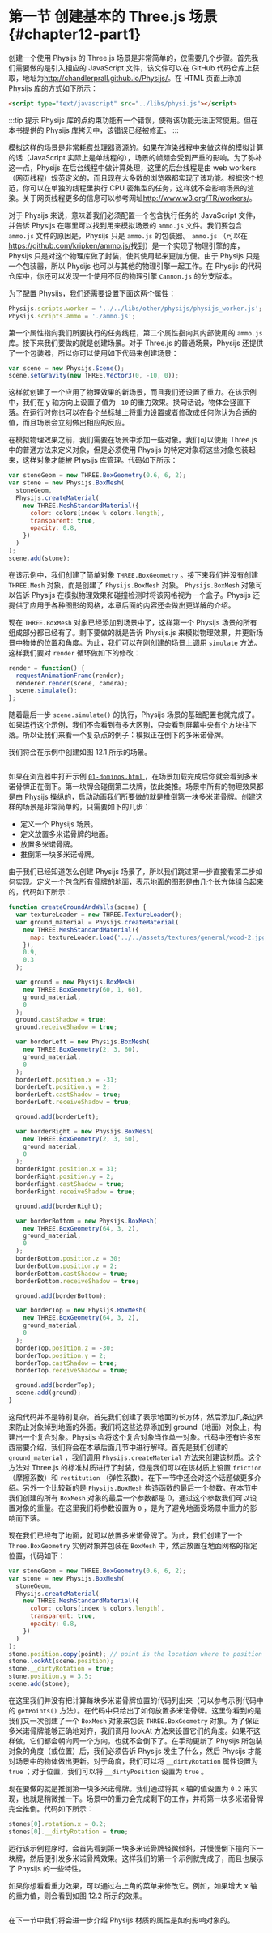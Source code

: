 # 第一节 创建基本的 Three.js 场景 {#chapter12-part1}

创建一个使用 Physijs 的 Three.js 场景是非常简单的，仅需要几个步骤。首先我们需要做的是引入相应的 JavaScript 文件，该文件可以在 GitHub 代码仓库上获取，地址为<http://chandlerprall.github.io/Physijs/>。在 HTML 页面上添加 Physijs 库的方式如下所示：

```html
<script type="text/javascript" src="../libs/physi.js"></script>
```

:::tip 提示
Physijs 库的点约束功能有一个错误，使得该功能无法正常使用。但在本书提供的 Physijs 库拷贝中，该错误已经被修正。
:::

模拟这样的场景是非常耗费处理器资源的。如果在渲染线程中来做这样的模拟计算的话（JavaScript 实际上是单线程的），场景的帧频会受到严重的影响。为了弥补这一点，Physijs 在后台线程中做计算处理，这里的后台线程是由 web workers（网页线程）规范定义的，而且现在大多数的浏览器都实现了该功能。根据这个规范，你可以在单独的线程里执行 CPU 密集型的任务，这样就不会影响场景的渲染。关于网页线程更多的信息可以参考网址<http://www.w3.org/TR/workers/>。

对于 Physijs 来说，意味着我们必须配置一个包含执行任务的 JavaScript 文件，并告诉 Physijs 在哪里可以找到用来模拟场景的 `ammo.js` 文件。我们要包含 `ammo.js` 文件的原因是，Physijs 只是 `ammo.js` 的包装器。 `ammo.js` （可以在<https://github.com/kripken/ammo.js/>找到）是一个实现了物理引擎的库，Physijs 只是对这个物理库做了封装，使其使用起来更加方便。由于 Physijs 只是一个包装器，所以 Physijs 也可以与其他的物理引擎一起工作。在 Physijs 的代码仓库中，你还可以发现一个使用不同的物理引擎 `Cannon.js` 的分支版本。

为了配置 Physijs，我们还需要设置下面这两个属性：

```js
Physijs.scripts.worker = '../../libs/other/physijs/physijs_worker.js';
Physijs.scripts.ammo = './ammo.js';
```

第一个属性指向我们所要执行的任务线程，第二个属性指向其内部使用的 `ammo.js` 库。接下来我们要做的就是创建场景。对于 Three.js 的普通场景，Physijs 还提供了一个包装器，所以你可以使用如下代码来创建场景：

```js
var scene = new Physijs.Scene();
scene.setGravity(new THREE.Vector3(0, -10, 0));
```

这样就创建了一个应用了物理效果的新场景，而且我们还设置了重力。在该示例中，我们在 y 轴方向上设置了值为 `-10` 的重力效果。换句话说，物体会竖直下落。在运行时你也可以在各个坐标轴上将重力设置或者修改成任何你认为合适的值，而且场景会立刻做出相应的反应。

在模拟物理效果之前，我们需要在场景中添加一些对象。我们可以使用 Three.js 中的普通方法来定义对象，但是必须使用 Physijs 的特定对象将这些对象包装起来，这样对象才能被 Physijs 库管理。代码如下所示：

```js
var stoneGeom = new THREE.BoxGeometry(0.6, 6, 2);
var stone = new Physijs.BoxMesh(
  stoneGeom,
  Physijs.createMaterial(
    new THREE.MeshStandardMaterial({
      color: colors[index % colors.length],
      transparent: true,
      opacity: 0.8,
    })
  )
);
scene.add(stone);
```

在该示例中，我们创建了简单对象 `THREE.BoxGeometry` 。接下来我们并没有创建 `THREE.Mesh` 对象，而是创建了 `Physijs.BoxMesh` 对象。 `Physijs.BoxMesh` 对象可以告诉 Physijs 在模拟物理效果和碰撞检测时将该网格视为一个盒子。Physijs 还提供了应用于各种图形的网格，本章后面的内容还会做出更详解的介绍。

现在 `THREE.BoxMesh` 对象已经添加到场景中了，这样第一个 Physijs 场景的所有组成部分都已经有了。剩下要做的就是告诉 Physijs.js 来模拟物理效果，并更新场景中物体的位置和角度。为此，我们可以在刚创建的场景上调用 `simulate` 方法。这样我们要对 `render` 循环做如下的修改：

```js
render = function() {
  requestAnimationFrame(render);
  renderer.render(scene, camera);
  scene.simulate();
};
```

随着最后一步 `scene.simulate()` 的执行，Physijs 场景的基础配置也就完成了。如果运行这个示例，我们不会看到有多大区别，只会看到屏幕中央有个方块往下落。所以让我们来看一个复杂点的例子：模拟正在倒下的多米诺骨牌。

我们将会在示例中创建如图 12.1 所示的场景。

<Image :index="1" />

如果在浏览器中打开示例 [ `01-dominos.html` ](/example/chapter12/01-dominos) ，在场景加载完成后你就会看到多米诺骨牌正在倒下。第一块牌会碰倒第二块牌，依此类推。场景中所有的物理效果都是由 Physijs 操纵的，启动动画我们所要做的就是推倒第一块多米诺骨牌。创建这样的场景是非常简单的，只需要如下的几步：

* 定义一个 Physijs 场景。
* 定义放置多米诺骨牌的地面。
* 放置多米诺骨牌。
* 推倒第一块多米诺骨牌。

由于我们已经知道怎么创建 Physijs 场景了，所以我们跳过第一步直接看第二步如何实现。定义一个包含所有骨牌的地面，表示地面的图形是由几个长方体组合起来的，代码如下所示：

```js
function createGroundAndWalls(scene) {
  var textureLoader = new THREE.TextureLoader();
  var ground_material = Physijs.createMaterial(
    new THREE.MeshStandardMaterial({
      map: textureLoader.load('../../assets/textures/general/wood-2.jpg'),
    }),
    0.9,
    0.3
  );

  var ground = new Physijs.BoxMesh(
    new THREE.BoxGeometry(60, 1, 60),
    ground_material,
    0
  );
  ground.castShadow = true;
  ground.receiveShadow = true;

  var borderLeft = new Physijs.BoxMesh(
    new THREE.BoxGeometry(2, 3, 60),
    ground_material,
    0
  );
  borderLeft.position.x = -31;
  borderLeft.position.y = 2;
  borderLeft.castShadow = true;
  borderLeft.receiveShadow = true;

  ground.add(borderLeft);

  var borderRight = new Physijs.BoxMesh(
    new THREE.BoxGeometry(2, 3, 60),
    ground_material,
    0
  );
  borderRight.position.x = 31;
  borderRight.position.y = 2;
  borderRight.castShadow = true;
  borderRight.receiveShadow = true;

  ground.add(borderRight);

  var borderBottom = new Physijs.BoxMesh(
    new THREE.BoxGeometry(64, 3, 2),
    ground_material,
    0
  );
  borderBottom.position.z = 30;
  borderBottom.position.y = 2;
  borderBottom.castShadow = true;
  borderBottom.receiveShadow = true;

  ground.add(borderBottom);

  var borderTop = new Physijs.BoxMesh(
    new THREE.BoxGeometry(64, 3, 2),
    ground_material,
    0
  );
  borderTop.position.z = -30;
  borderTop.position.y = 2;
  borderTop.castShadow = true;
  borderTop.receiveShadow = true;

  ground.add(borderTop);
  scene.add(ground);
}
```

这段代码并不是特别复杂。首先我们创建了表示地面的长方体，然后添加几条边界来防止对象掉到地面的外面。我们将这些边界添加到 ground（地面）对象上，构建出一个复合对象。Physijs 会将这个复合对象当作单一对象。代码中还有许多东西需要介绍，我们将会在本章后面几节中进行解释。首先是我们创建的 `ground_material` ，我们调用 `Physijs.createMaterial` 方法来创建该材质。这个方法对 Three.js 的标准材质进行了封装，但是我们可以在该材质上设置 `friction` （摩擦系数）和 `restitution` （弹性系数）。在下一节中还会对这个话题做更多介绍。另外一个比较新的是 `Physijs.BoxMesh` 构造函数的最后一个参数。在本节中我们创建的所有 `BoxMesh` 对象的最后一个参数都是 0，通过这个参数我们可以设置对象的重量。在这里我们将参数设置为 `0` ，是为了避免地面受场景中重力的影响而下落。

现在我们已经有了地面，就可以放置多米诺骨牌了。为此，我们创建了一个 `Three.BoxGeometry` 实例对象并包装在 `BoxMesh` 中，然后放置在地面网格的指定位置，代码如下：

```js
var stoneGeom = new THREE.BoxGeometry(0.6, 6, 2);
var stone = new Physijs.BoxMesh(
  stoneGeom,
  Physijs.createMaterial(
    new THREE.MeshStandardMaterial({
      color: colors[index % colors.length],
      transparent: true,
      opacity: 0.8,
    })
  )
);
stone.position.copy(point); // point is the location where to position the stone
stone.lookAt(scene.position);
stone.__dirtyRotation = true;
stone.position.y = 3.5;
scene.add(stone);
```

在这里我们并没有把计算每块多米诺骨牌位置的代码列出来（可以参考示例代码中的 `getPoints()` 方法）。在代码中只给出了如何放置多米诺骨牌。这里你看到的是我们又一次创建了一个 `BoxMesh` 对象来包装 `THREE.BoxGeometry` 对象。为了保证多米诺骨牌能够正确地对齐，我们调用 lookAt 方法来设置它们的角度。如果不这样做，它们都会朝向同一个方向，也就不会倒下了。在手动更新了 Physijs 所包装对象的角度（或位置）后，我们必须告诉 Physijs 发生了什么，然后 Physijs 才能对场景中的物体做出更新。对于角度，我们可以将 `__dirtyRotation` 属性设置为 `true` ；对于位置，我们可以将 `__dirtyPosition` 设置为 `true` 。

现在要做的就是推倒第一块多米诺骨牌。我们通过将其 `x` 轴的值设置为 `0.2` 来实现，也就是稍微推一下。场景中的重力会完成剩下的工作，并将第一块多米诺骨牌完全推倒。代码如下所示：

```js
stones[0].rotation.x = 0.2;
stones[0].__dirtyRotation = true;
```

运行该示例程序时，会首先看到第一块多米诺骨牌轻微倾斜，并慢慢倒下撞向下一块牌，然后便引发多米诺骨牌效果。这样我们的第一个示例就完成了，而且也展示了 Physijs 的一些特性。

如果你想看看重力效果，可以通过右上角的菜单来修改它。例如，如果增大 x 轴的重力值，则会看到如图 12.2 所示的效果。

<Image :index="2" />

在下一节中我们将会进一步介绍 Physijs 材质的属性是如何影响对象的。
